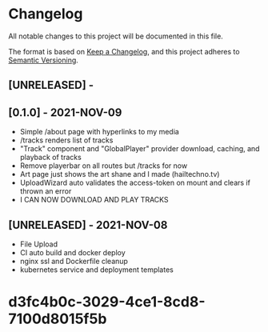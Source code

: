 # Changelog
All notable changes to this project will be documented in this file.

The format is based on [Keep a Changelog](https://keepachangelog.com/en/1.0.0/),
and this project adheres to [Semantic Versioning](https://semver.org/spec/v2.0.0.html).

## [UNRELEASED] -

## [0.1.0] - 2021-NOV-09
 - Simple /about page with hyperlinks to my media
 - /tracks renders list of tracks
 - "Track" component and "GlobalPlayer" provider download, caching, and playback of tracks
 - Remove playerbar on all routes but /tracks for now
 - Art page just shows the art shane and I made (hailtechno.tv)
 - UploadWizard auto validates the access-token on mount and clears if thrown an error
 - I CAN NOW DOWNLOAD AND PLAY TRACKS

## [UNRELEASED] - 2021-NOV-08
 - File Upload
 - CI auto build and docker deploy
 - nginx ssl and Dockerfile cleanup
 - kubernetes service and deployment templates

# d3fc4b0c-3029-4ce1-8cd8-7100d8015f5b